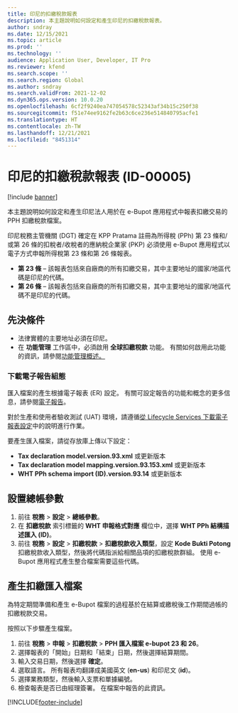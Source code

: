 ```yaml
---
title: 印尼的扣繳稅款報表
description: 本主題說明如何設定和產生印尼的扣繳稅款報表。
author: sndray
ms.date: 12/15/2021
ms.topic: article
ms.prod: ''
ms.technology: ''
audience: Application User, Developer, IT Pro
ms.reviewer: kfend
ms.search.scope: ''
ms.search.region: Global
ms.author: sndray
ms.search.validFrom: 2021-12-02
ms.dyn365.ops.version: 10.0.20
ms.openlocfilehash: 6cf2f9240ea747054578c52343af34b15c250f38
ms.sourcegitcommit: f51e74ee9162fe2b63c6ce236e514840795acfe1
ms.translationtype: HT
ms.contentlocale: zh-TW
ms.lasthandoff: 12/21/2021
ms.locfileid: "8451314"
---
```

# <a name="withholding-tax-report-for-indonesia-id-00005"></a>印尼的扣繳稅款報表 (ID-00005)

[!include [banner](../includes/banner.md)]

本主題說明如何設定和產生印尼法人用於在 e-Bupot 應用程式中報表扣繳交易的 PPH 扣繳稅款檔案。

印尼稅務主管機關 (DGT) 確定在 KPP Pratama 註冊為所得稅 (PPh) 第 23 條和/或第 26 條的扣稅者/收稅者的應納稅企業家 (PKP) 必須使用 e-Bupot 應用程式以電子方式申報所得稅第 23 條和第 26 條報表。 

- **第 23 條** – 該報表包括來自廠商的所有扣繳交易，其中主要地址的國家/地區代碼是印尼的代碼。
- **第 26 條** – 該報表包括來自廠商的所有扣繳交易，其中主要地址的國家/地區代碼不是印尼的代碼。

## <a name="prerequisites"></a>先決條件

- 法律實體的主要地址必須在印尼。
- 在 **功能管理** 工作區中，必須啟用 **全球扣繳稅款** 功能。 有關如何啟用此功能的資訊，請參閱[功能管理概述。](../../fin-ops-core/fin-ops/get-started/feature-management/feature-management-overview.md)

### <a name="download-electronic-reporting-configurations"></a>下載電子報告組態

匯入檔案的產生根據電子報表 (ER) 設定。 有關可設定報告的功能和概念的更多信息，請參閱[電子報告](../../fin-ops-core/dev-itpro/analytics/general-electronic-reporting.md)。

對於生產和使用者驗收測試 (UAT) 環境，請遵循[從 Lifecycle Services 下載電子報表設定](../../fin-ops-core/dev-itpro/analytics/download-electronic-reporting-configuration-lcs.md)中的說明進行作業。

要產生匯入檔案，請從存放庫上傳以下設定：

- **Tax declaration model.version.93.xml** 或更新版本
- **Tax declaration model mapping.version.93.153.xml** 或更新版本
- **WHT PPh schema import (ID).version.93.14** 或更新版本

## <a name="set-up-general-ledger-parameters"></a>設置總帳參數

1. 前往 **稅務** \> **設定** \> **總帳參數**。
2. 在 **扣繳稅款** 索引標籤的 **WHT 申報格式對應** 欄位中，選擇 **WHT PPh 結構描述匯入 (ID)**。 
3. 前往 **稅務** \> **設定** \> **扣繳稅款** \> **扣繳稅款收入類型**，設定 **Kode Bukti Potong** 扣繳稅款收入類型，然後將代碼指派給相關品項的扣繳稅款群組。 使用 e-Bupot 應用程式產生整合檔案需要這些代碼。 

## <a name="generate-the-withholding-import-file"></a>產生扣繳匯入檔案

為特定期間準備和產生 e-Bupot 檔案的過程基於在結算或繳稅後工作期間過帳的扣繳稅款交易。

按照以下步驟產生檔案。

1. 前往 **稅務** \> **申報** \> **扣繳稅款** \> **PPH 匯入檔案 e-bupot 23 和 26**。
2. 選擇報表的「開始」日期和「結束」日期，然後選擇結算期間。
3. 輸入交易日期，然後選擇 **確定**。
4. 選取語言。 所有報表均翻譯成美國英文 (**en-us**) 和印尼文 (**id**)。
5. 選擇業務類型，然後輸入支票和單據編號。 
6. 檢查報表是否已由經理簽署。 在檔案中報告的此資訊。 

[!INCLUDE[footer-include](../../includes/footer-banner.md)]
